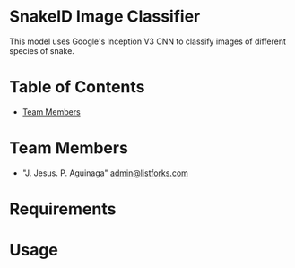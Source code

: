 # SnakeID Image Classifier

This model uses Google's Inception V3 CNN to classify images of different species of snake.

# Table of Contents

* [Team Members](#team-members)

# <a name="team-members"></a>Team Members
* "J. Jesus. P. Aguinaga" <admin@listforks.com>

# Requirements
# Usage

